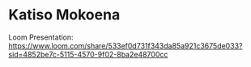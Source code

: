 # Katiso Mokoena

Loom Presentation: https://www.loom.com/share/533ef0d731f343da85a921c3675de033?sid=4852be7c-5115-4570-9f02-8ba2e48700cc
